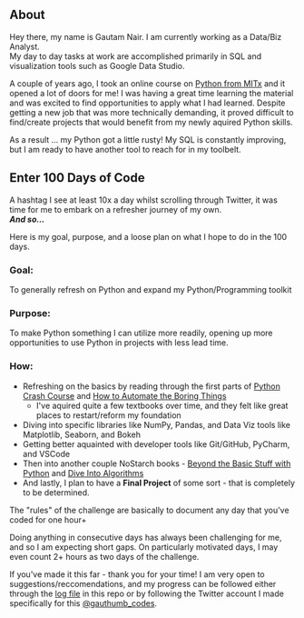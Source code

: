 ## About

Hey there, my name is Gautam Nair. I am currently working as a Data/Biz Analyst.  
My day to day tasks at work are accomplished primarily in SQL and visualization tools such as Google Data Studio.


A couple of years ago, I took an online course on [Python from MITx](https://www.edx.org/course/introduction-to-computer-science-and-programming-7) and it opened a lot of doors for me!
I was having a great time learning the material and was excited to find opportunities to apply what I had learned.
Despite getting a new job that was more technically demanding, it proved difficult to find/create projects that would benefit from my newly aquired Python skills.

As a result ... my Python got a little rusty! My SQL is constantly improving, but I am ready to have another tool to reach for in my toolbelt.

## Enter 100 Days of Code

A hashtag I see at least 10x a day whilst scrolling through Twitter, it was time for me to embark on a refresher journey of my own.  
***And so...***

Here is my goal, purpose, and a loose plan on what I hope to do in the 100 days.

### Goal:
To generally refresh on Python and expand my Python/Programming toolkit

### Purpose: 
To make Python something I can utilize more readily, opening up more opportunities to use Python in projects with less lead time.

### How:
- Refreshing on the basics by reading through the first parts of [Python Crash Course](https://nostarch.com/pythoncrashcourse2e) and [How to Automate the Boring Things](https://nostarch.com/automatestuff2)
  - I've aquired quite a few textbooks over time, and they felt like great places to restart/reform my foundation
- Diving into specific libraries like NumPy, Pandas, and Data Viz tools like Matplotlib, Seaborn, and Bokeh
- Getting better aquainted with developer tools like Git/GitHub, PyCharm, and VSCode
- Then into another couple NoStarch books - [Beyond the Basic Stuff with Python](https://nostarch.com/beyond-basic-stuff-python) and [Dive Into Algorithms](https://nostarch.com/Dive-Into-Algorithms)
- And lastly, I plan to have a **Final Project** of some sort - that is completely to be determined.

The "rules" of the challenge are basically to document any day that you've coded for one hour+

Doing anything in consecutive days has always been challenging for me, and so I am expecting short gaps. On particularly motivated days, I may even count 2+ hours as two days of the challenge.

If you've made it this far - thank you for your time! I am very open to suggestions/reccomendations, and my progress can be followed either through the [log file](https://github.com/g-nair/learning/blob/master/100-days-of-code/log.md) in this repo
or by following the Twitter account I made specifically for this [@gauthumb_codes](https://twitter.com/gauthumb_codes).
